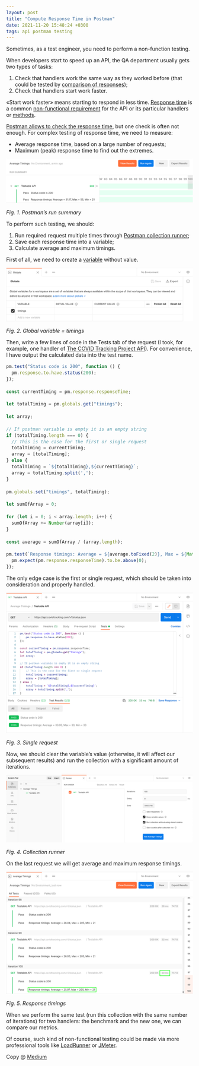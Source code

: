 ```yaml
---
layout: post
title: "Compute Response Time in Postman"
date: 2021-11-20 15:48:24 +0300
tags: api postman testing
---
```


Sometimes, as a test engineer, you need to perform a non-function testing.

When developers start to speed up an API, the QA department usually gets two types of tasks:

1. Check that handlers work the same way as they worked before (that could be tested by [comparison of responses](https://adequatica.github.io/2020/09/23/a-brief-comparison-of-responses-in-postman.html));
2. Check that handlers start work faster.

«Start work faster» means starting to respond in less time. [Response time](<https://en.wikipedia.org/wiki/Response_time_(technology)>) is a common [non-functional requirement](https://en.wikipedia.org/wiki/Non-functional_requirement) for the API or its particular handlers or [methods](https://en.wikipedia.org/wiki/Hypertext_Transfer_Protocol#Request_methods).

[Postman allows to check the response time](https://learning.postman.com/docs/writing-scripts/script-references/test-examples/#testing-response-times), but one check is often not enough. For complex testing of response time, we need to measure:

- Average response time, based on a large number of requests;
- Maximum (peak) response time to find out the extremes.

![Postman’s run summary](/assets/2021-11-20/01-postmans-run-summary.png)

_Fig. 1. Postman’s run summary_

To perform such testing, we should:

1. Run required request multiple times through [Postman collection runner](https://learning.postman.com/docs/running-collections/intro-to-collection-runs/);
2. Save each response time into a variable;
3. Calculate average and maximum timings.

First of all, we need to create a [variable](https://learning.postman.com/docs/sending-requests/variables/) without value.

![Global variable = timings](/assets/2021-11-20/02-global-variable-timings.png)

_Fig. 2. Global variable = timings_

Then, write a few lines of code in the Tests tab of the request (I took, for example, one handler of [The COVID Tracking Project API](https://covidtracking.com/data/api)). For convenience, I have output the calculated data into the test name.

```JavaScript
pm.test("Status code is 200", function () {
  pm.response.to.have.status(200);
});

const currentTiming = pm.response.responseTime;

let totalTiming = pm.globals.get("timings");

let array;

// If postman variable is empty it is an empty string
if (totalTiming.length === 0) {
  // This is the case for the first or single request
  totalTiming = currentTiming;
  array = [totalTiming];
} else {
  totalTiming = `${totalTiming},${currentTiming}`;
  array = totalTiming.split(',');
}

pm.globals.set("timings", totalTiming);

let sumOfArray = 0;

for (let i = 0; i < array.length; i++) {
  sumOfArray += Number(array[i]);
}

const average = sumOfArray / (array.length);

pm.test(`Response timings: Average = ${average.toFixed(2)}, Max = ${Math.max(...array)}, Min = ${Math.min(...array)}`, function () {
  pm.expect(pm.response.responseTime).to.be.above(0);
});
```

The only edge case is the first or single request, which should be taken into consideration and properly handled.

![Single request](/assets/2021-11-20/03-single-request.png)

_Fig. 3. Single request_

Now, we should clear the variable’s value (otherwise, it will affect our subsequent results) and run the collection with a significant amount of iterations.

![Collection runner](/assets/2021-11-20/04-collection-runner.png)

_Fig. 4. Collection runner_

On the last request we will get average and maximum response timings.

![Response timings](/assets/2021-11-20/05-response-timings.png)

_Fig. 5. Response timings_

When we perform the same test (run this collection with the same number of iterations) for two handlers: the benchmark and the new one, we can compare our metrics.

Of course, such kind of non-functional testing could be made via more professional tools like [LoadRunner](https://www.microfocus.com/en-us/products/loadrunner-professional/overview) or [JMeter](https://jmeter.apache.org).

Copy @ [Medium](https://adequatica.medium.com/compute-response-time-in-postman-89ff3edd093e)
